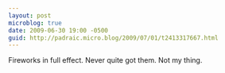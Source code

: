 ```yaml
---
layout: post
microblog: true
date: 2009-06-30 19:00 -0500
guid: http://padraic.micro.blog/2009/07/01/t2413317667.html
---
```

Fireworks in full effect. Never quite got them. Not my thing.
